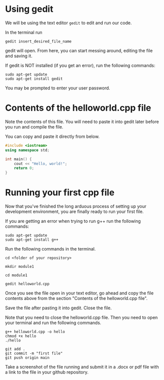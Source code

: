 # Using gedit
We will be using the text editor `gedit` to edit and run our code.

In the terminal run 
```
gedit insert_desired_file_name
```
gedit will open. From here, you can start messing around, editing the file and saving it.

If gedit is NOT installed (if you get an error), run the following commands:

```
sudo apt-get update
sudo apt-get install gedit
```

You may be prompted to enter your user password.

# Contents of the helloworld.cpp file
Note the contents of this file. You will need to paste it into gedit later before you run and compile the file.

You can copy and paste it directly from below. 
```c++
#include <iostream>
using namespace std;

int main() {
    cout << "Hello, world!";
    return 0;
}
```

# Running your first cpp file
Now that you've finished the long arduous process of setting up your development environment, you are finally ready to run your first file.

If you are getting an error when trying to run g++ run the following commands:
```
sudo apt-get update
sudo apt-get install g++
```
Run the following commands in the terminal.
```
cd <folder of your repository>

mkdir module1

cd module1

gedit helloworld.cpp
```
Once you see the file open in your text editor, go ahead and copy the file contents above from the section "Contents of the helloworld.cpp file".

Save the file after pasting it into gedit. Close the file.


Note that you need to close the helloworld.cpp file. Then you need to open your terminal and run the following commands.
```
g++ helloworld.cpp -o hello
chmod +x hello
./hello

git add .
git commit -m "first file"
git push origin main
```

Take a screenshot of the file running and submit it in a .docx or pdf file with a link to the file in your github repository. 
